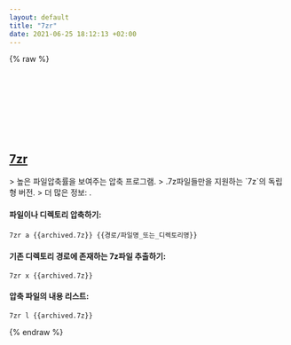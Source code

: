 ```yaml
---
layout: default
title: "7zr"
date: 2021-06-25 18:12:13 +02:00
---
```

{% raw %}
<h2 id="7zr">
  <a href="/ko/common/7zr.html">7zr</a> <a href="#7zr"><svg class="icon">
    <use href="/assets/images/unicode_sprite.svg#link" />
  </svg></a>
</h2>
> 높은 파일압축률을 보여주는 압축 프로그램.
> .7z파일들만을 지원하는 `7z`의 독립형 버전.
> 더 많은 정보: <https://www.7-zip.org/>.

#### 파일이나 디렉토리 압축하기:
```shell
7zr a {{archived.7z}} {{경로/파일명_또는_디렉토리명}}
```
#### 기존 디렉토리 경로에 존재하는 7z파일 추출하기:
```shell
7zr x {{archived.7z}}
```
#### 압축 파일의 내용 리스트:
```shell
7zr l {{archived.7z}}
```
{% endraw %}